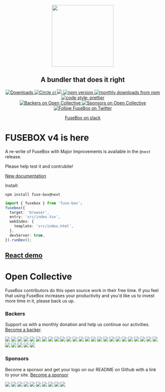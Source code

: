 <p align="center">
  <img width="200" src="./logo.svg">
</p>

<h2 align="center">A bundler that does it right</h2>

<p align="center">
  <a href="#">
    <img
      alt="Downloads"
      src="https://badgen.net/npm/dm/fuse-box">
  </a>

  <a href="#">
    <img
      alt="Circle ci"
      src="https://badgen.net/circleci/github/fuse-box/fuse-box">
  </a>

  <a href="#">
    <img
      src="https://badgen.net/npm/v/fuse-box/next">
  </a>

  <a href="https://www.npmjs.com/package/fuse-box">
    <img
      alt="npm version"
      src="https://img.shields.io/npm/v/fuse-box.svg">
  </a>
  <a href="https://www.npmjs.com/package/fuse-box">
    <img
      alt="monthly downloads from npm"
      src="https://img.shields.io/npm/dm/fuse-box.svg">
  </a>
  <a href="https://github.com/prettier/prettier">
    <img
      alt="code style: prettier"
      src="https://img.shields.io/badge/code_style-prettier-ff69b4.svg">
  </a>
  </br>
  <a href="#backers">
    <img
      alt="Backers on Open Collective"
      src="https://opencollective.com/fuse-box/backers/badge.svg">
  </a>
  <a href="#sponsors">
    <img
      alt="Sponsors on Open Collective"
      src="https://opencollective.com/fuse-box/sponsors/badge.svg">
  </a>
  
  <a href="https://twitter.com/FuseBoxJS">
    <img
      alt="Follow FuseBox on Twitter"
      src="https://img.shields.io/twitter/follow/FuseBoxJS.svg?label=follow+FuseBox">
  </a>

</p>

<p align="center"><a href="https://slack.fuse-box.org">FuseBox on slack</a><p>

# FUSEBOX v4 is here

A re-write of FuseBox with Major Improvements is available in the `@next` release.

Please help test it and contrubite!

[New documentation](https://github.com/fuse-box/fuse-box/blob/master/docs/getting-started/get-started.md)

Install:

```
npm install fuse-box@next
```

```ts
import { fusebox } from 'fuse-box';
fusebox({
  target: 'browser',
  entry: 'src/index.tsx',
  webIndex: {
    template: 'src/index.html',
  },
  devServer: true,
}).runDev();
```

## [React demo](https://github.com/fuse-box/react-example)

# Open Collective

FuseBox contributors do this open source work in their free time. If you feel that using FuseBox increases your
productivity and you'd like us to invest more time in it, please back us up.

### Backers

Support us with a monthly donation and help us continue our activities.
[Become a backer](https://opencollective.com/fuse-box#backer).

<a href="https://opencollective.com/fuse-box/backer/0/website" target="_blank"><img src="https://opencollective.com/fuse-box/backer/0/avatar.svg"></a>
<a href="https://opencollective.com/fuse-box/backer/1/website" target="_blank"><img src="https://opencollective.com/fuse-box/backer/1/avatar.svg"></a>
<a href="https://opencollective.com/fuse-box/backer/2/website" target="_blank"><img src="https://opencollective.com/fuse-box/backer/2/avatar.svg"></a>
<a href="https://opencollective.com/fuse-box/backer/3/website" target="_blank"><img src="https://opencollective.com/fuse-box/backer/3/avatar.svg"></a>
<a href="https://opencollective.com/fuse-box/backer/4/website" target="_blank"><img src="https://opencollective.com/fuse-box/backer/4/avatar.svg"></a>
<a href="https://opencollective.com/fuse-box/backer/5/website" target="_blank"><img src="https://opencollective.com/fuse-box/backer/5/avatar.svg"></a>
<a href="https://opencollective.com/fuse-box/backer/6/website" target="_blank"><img src="https://opencollective.com/fuse-box/backer/6/avatar.svg"></a>
<a href="https://opencollective.com/fuse-box/backer/7/website" target="_blank"><img src="https://opencollective.com/fuse-box/backer/7/avatar.svg"></a>
<a href="https://opencollective.com/fuse-box/backer/8/website" target="_blank"><img src="https://opencollective.com/fuse-box/backer/8/avatar.svg"></a>
<a href="https://opencollective.com/fuse-box/backer/9/website" target="_blank"><img src="https://opencollective.com/fuse-box/backer/9/avatar.svg"></a>
<a href="https://opencollective.com/fuse-box/backer/10/website" target="_blank"><img src="https://opencollective.com/fuse-box/backer/10/avatar.svg"></a>
<a href="https://opencollective.com/fuse-box/backer/11/website" target="_blank"><img src="https://opencollective.com/fuse-box/backer/11/avatar.svg"></a>
<a href="https://opencollective.com/fuse-box/backer/12/website" target="_blank"><img src="https://opencollective.com/fuse-box/backer/12/avatar.svg"></a>
<a href="https://opencollective.com/fuse-box/backer/13/website" target="_blank"><img src="https://opencollective.com/fuse-box/backer/13/avatar.svg"></a>
<a href="https://opencollective.com/fuse-box/backer/14/website" target="_blank"><img src="https://opencollective.com/fuse-box/backer/14/avatar.svg"></a>
<a href="https://opencollective.com/fuse-box/backer/15/website" target="_blank"><img src="https://opencollective.com/fuse-box/backer/15/avatar.svg"></a>
<a href="https://opencollective.com/fuse-box/backer/16/website" target="_blank"><img src="https://opencollective.com/fuse-box/backer/16/avatar.svg"></a>
<a href="https://opencollective.com/fuse-box/backer/17/website" target="_blank"><img src="https://opencollective.com/fuse-box/backer/17/avatar.svg"></a>
<a href="https://opencollective.com/fuse-box/backer/18/website" target="_blank"><img src="https://opencollective.com/fuse-box/backer/18/avatar.svg"></a>
<a href="https://opencollective.com/fuse-box/backer/19/website" target="_blank"><img src="https://opencollective.com/fuse-box/backer/19/avatar.svg"></a>
<a href="https://opencollective.com/fuse-box/backer/20/website" target="_blank"><img src="https://opencollective.com/fuse-box/backer/20/avatar.svg"></a>
<a href="https://opencollective.com/fuse-box/backer/21/website" target="_blank"><img src="https://opencollective.com/fuse-box/backer/21/avatar.svg"></a>
<a href="https://opencollective.com/fuse-box/backer/22/website" target="_blank"><img src="https://opencollective.com/fuse-box/backer/22/avatar.svg"></a>
<a href="https://opencollective.com/fuse-box/backer/23/website" target="_blank"><img src="https://opencollective.com/fuse-box/backer/23/avatar.svg"></a>
<a href="https://opencollective.com/fuse-box/backer/24/website" target="_blank"><img src="https://opencollective.com/fuse-box/backer/24/avatar.svg"></a>
<a href="https://opencollective.com/fuse-box/backer/25/website" target="_blank"><img src="https://opencollective.com/fuse-box/backer/25/avatar.svg"></a>
<a href="https://opencollective.com/fuse-box/backer/26/website" target="_blank"><img src="https://opencollective.com/fuse-box/backer/26/avatar.svg"></a>
<a href="https://opencollective.com/fuse-box/backer/27/website" target="_blank"><img src="https://opencollective.com/fuse-box/backer/27/avatar.svg"></a>
<a href="https://opencollective.com/fuse-box/backer/28/website" target="_blank"><img src="https://opencollective.com/fuse-box/backer/28/avatar.svg"></a>
<a href="https://opencollective.com/fuse-box/backer/29/website" target="_blank"><img src="https://opencollective.com/fuse-box/backer/29/avatar.svg"></a>

### Sponsors

Become a sponsor and get your logo on our README on Github with a link to your site.
[Become a sponsor](https://opencollective.com/fuse-box#sponsor)

<a href="https://opencollective.com/fuse-box/sponsor/0/website" target="_blank"><img src="https://opencollective.com/fuse-box/sponsor/0/avatar.svg"></a>
<a href="https://opencollective.com/fuse-box/sponsor/1/website" target="_blank"><img src="https://opencollective.com/fuse-box/sponsor/1/avatar.svg"></a>
<a href="https://opencollective.com/fuse-box/sponsor/2/website" target="_blank"><img src="https://opencollective.com/fuse-box/sponsor/2/avatar.svg"></a>
<a href="https://opencollective.com/fuse-box/sponsor/3/website" target="_blank"><img src="https://opencollective.com/fuse-box/sponsor/3/avatar.svg"></a>
<a href="https://opencollective.com/fuse-box/sponsor/4/website" target="_blank"><img src="https://opencollective.com/fuse-box/sponsor/4/avatar.svg"></a>
<a href="https://opencollective.com/fuse-box/sponsor/5/website" target="_blank"><img src="https://opencollective.com/fuse-box/sponsor/5/avatar.svg"></a>
<a href="https://opencollective.com/fuse-box/sponsor/6/website" target="_blank"><img src="https://opencollective.com/fuse-box/sponsor/6/avatar.svg"></a>
<a href="https://opencollective.com/fuse-box/sponsor/7/website" target="_blank"><img src="https://opencollective.com/fuse-box/sponsor/7/avatar.svg"></a>
<a href="https://opencollective.com/fuse-box/sponsor/8/website" target="_blank"><img src="https://opencollective.com/fuse-box/sponsor/8/avatar.svg"></a>
<a href="https://opencollective.com/fuse-box/sponsor/9/website" target="_blank"><img src="https://opencollective.com/fuse-box/sponsor/9/avatar.svg"></a>

